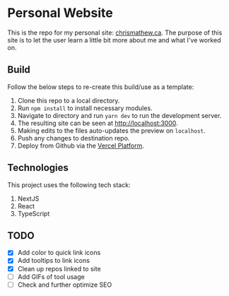 # Personal Website

This is the repo for my personal site: [chrismathew.ca](http://chrismathew.ca/). The purpose of this site is to let the user learn a little bit more about me and what I've worked on.

## Build

Follow the below steps to re-create this build/use as a template:

1. Clone this repo to a local directory.
2. Run `npm install` to install necessary modules.
3. Navigate to directory and run `yarn dev` to run the development server.
4. The resulting site can be seen at [http://localhost:3000](http://localhost:3000).
5. Making edits to the files auto-updates the preview on `localhost`.
6. Push any changes to destination repo.
7. Deploy from Github via the [Vercel Platform](https://vercel.com/new?utm_medium=default-template&filter=next.js&utm_source=create-next-app&utm_campaign=create-next-app-readme).

## Technologies

This project uses the following tech stack:

1. NextJS
2. React
3. TypeScript

## TODO

- [x] Add color to quick link icons
- [x] Add tooltips to link icons
- [x] Clean up repos linked to site
- [ ] Add GIFs of tool usage
- [ ] Check and further optimize SEO
